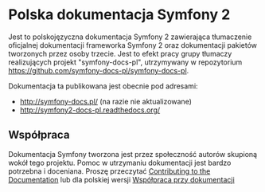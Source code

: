 Polska dokumentacja Symfony 2
=============================

Jest to polskojęzyczna dokumentacja Symfony 2 zawierająca tłumaczenie oficjalnej dokumentacji frameworka Symfony 2 oraz dokumentacji pakietów tworzonych przez osoby trzecie. Jest to efekt pracy grupy tłumaczy realizujących projekt "symfony-docs-pl",
utrzymywany w repozytorium https://github.com/symfony-docs-pl/symfony-docs-pl.

Dokumentacja ta publikowana jest obecnie pod adresami:
* http://symfony-docs.pl/ (na razie nie aktualizowane)
* http://symfony2-docs-pl.readthedocs.org/


Współpraca
-----------

Dokumentacja Symfony tworzona jest przez społeczność autorów skupioną wokół tego projektu. Pomoc w utrzymaniu dokumentacji jest bardzo potrzebna i doceniana.
Proszę przeczytać [Contributing to the Documentation](http://symfony.com/doc/current/contributing/documentation/overview.html) 
lub dla polskiej wersji [Współpraca przy dokumentacji](http://symfony-docs.pl/contributing/documentation/overview.html)
